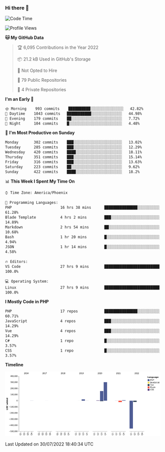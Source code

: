 ### Hi there 👋

<!--START_SECTION:waka-->
![Code Time](http://img.shields.io/badge/Code%20Time-0%20secs-blue)

![Profile Views](http://img.shields.io/badge/Profile%20Views-20-blue)

**🐱 My GitHub Data** 

> 🏆 6,095 Contributions in the Year 2022
 > 
> 📦 21.2 kB Used in GitHub's Storage 
 > 
> 🚫 Not Opted to Hire
 > 
> 📜 79 Public Repositories 
 > 
> 🔑 4 Private Repositories  
 > 
**I'm an Early 🐤** 

```text
🌞 Morning    993 commits    ██████████░░░░░░░░░░░░░░░   42.82% 
🌆 Daytime    1043 commits   ███████████░░░░░░░░░░░░░░   44.98% 
🌃 Evening    179 commits    ██░░░░░░░░░░░░░░░░░░░░░░░   7.72% 
🌙 Night      104 commits    █░░░░░░░░░░░░░░░░░░░░░░░░   4.48%

```
📅 **I'm Most Productive on Sunday** 

```text
Monday       302 commits    ███░░░░░░░░░░░░░░░░░░░░░░   13.02% 
Tuesday      285 commits    ███░░░░░░░░░░░░░░░░░░░░░░   12.29% 
Wednesday    420 commits    ████░░░░░░░░░░░░░░░░░░░░░   18.11% 
Thursday     351 commits    ███░░░░░░░░░░░░░░░░░░░░░░   15.14% 
Friday       316 commits    ███░░░░░░░░░░░░░░░░░░░░░░   13.63% 
Saturday     223 commits    ██░░░░░░░░░░░░░░░░░░░░░░░   9.62% 
Sunday       422 commits    ████░░░░░░░░░░░░░░░░░░░░░   18.2%

```


📊 **This Week I Spent My Time On** 

```text
⌚︎ Time Zone: America/Phoenix

💬 Programming Languages: 
PHP                      16 hrs 38 mins      ███████████████░░░░░░░░░░   61.28% 
Blade Template           4 hrs 2 mins        ███░░░░░░░░░░░░░░░░░░░░░░   14.89% 
Markdown                 2 hrs 54 mins       ██░░░░░░░░░░░░░░░░░░░░░░░   10.68% 
Bash                     1 hr 20 mins        █░░░░░░░░░░░░░░░░░░░░░░░░   4.94% 
JSON                     1 hr 14 mins        █░░░░░░░░░░░░░░░░░░░░░░░░   4.58%

🔥 Editors: 
VS Code                  27 hrs 9 mins       █████████████████████████   100.0%

💻 Operating System: 
Linux                    27 hrs 9 mins       █████████████████████████   100.0%

```

**I Mostly Code in PHP** 

```text
PHP                      17 repos            ███████████████░░░░░░░░░░   60.71% 
JavaScript               4 repos             ███░░░░░░░░░░░░░░░░░░░░░░   14.29% 
Vue                      4 repos             ███░░░░░░░░░░░░░░░░░░░░░░   14.29% 
C#                       1 repo              █░░░░░░░░░░░░░░░░░░░░░░░░   3.57% 
CSS                      1 repo              █░░░░░░░░░░░░░░░░░░░░░░░░   3.57%

```


**Timeline**

![Chart not found](https://raw.githubusercontent.com/mikebronner/mikebronner/master/charts/bar_graph.png) 


 Last Updated on 30/07/2022 18:40:34 UTC
<!--END_SECTION:waka-->

<!--
**mikebronner/mikebronner** is a ✨ _special_ ✨ repository because its `README.md` (this file) appears on your GitHub profile.

Here are some ideas to get you started:

- 🔭 I’m currently working on ...
- 🌱 I’m currently learning ...
- 👯 I’m looking to collaborate on ...
- 🤔 I’m looking for help with ...
- 💬 Ask me about ...
- 📫 How to reach me: ...
- 😄 Pronouns: ...
- ⚡ Fun fact: ...
-->
